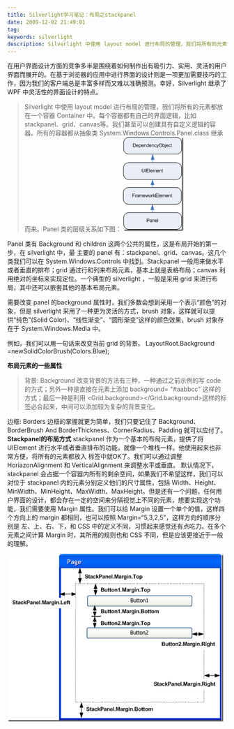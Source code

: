 ```yaml
---
title: Silverlight学习笔记：布局之stackpanel
date: 2009-12-02 21:49:01
tag: 
keywords: silverlight
description: Silverlight 中使用 layout model 进行布局的管理，我们将所有的元素都放在一个容器 Container 中。
---
```


在用户界面设计方面的竞争多半是围绕着如何制作出有吸引力、实用、灵活的用户界面而展开的。在基于浏览器的应用中进行界面的设计则是一项更加需要技巧的工作，因为我们的客户端总是丰富多样而又难以准确预测。幸好，Silverlight 继承了 WPF 中灵活性的界面设计的特点。
> Silverlight 中使用 layout model 进行布局的管理，我们将所有的元素都放在一个容器 Container 中。每个容器都有自己的界面逻辑，比如 stackpanel、grid、canvas等。我们甚至可以创建具有自定义逻辑的容器。所有的容器都从抽象类 System.Windows.Controls.Panel.class 继承而来。Panel 类的层级关系如下图：
![](./20091202-silverlight/image_thumb.png)

Panel 类有 Background 和 children 这两个公共的属性，这是布局开始的第一步，在 silverlight 中，最 主要的 panel 有：stackpanel、grid、canvas。这几个类我们可以在 System.Windows.Controls 中找到。Stackpanel 一般用来做水平或者垂直的排布；grid 通过行和列来布局元素，基本上就是表格布局；canvas 利用绝对的坐标来实现定位。一个典型的 silverlight ，一般是采用 grid 来进行布局，其中还可以嵌套其他的基本布局元素。

需要改变 panel 的background 属性时，我们多数会想到采用一个表示“颜色”的对象，但是 silverlight 采用了一种更为灵活的方式，brush 对象，这样就可以提供“纯色”(Solid Color)、“线性渐变”、“圆形渐变”这样的颜色效果，brush 对象存在于 System.Windows.Media 中。

例如，我们可以用一句话来改变当前 grid 的背景。
LayoutRoot.Background =newSolidColorBrush(Colors.Blue);


**布局元素的一些属性**
> 背景: Background
改变背景的方法有三种，一种通过之前示例的写 code 的方式；另外一种是直接在元素上添加 background= "#aabbcc" 这样的方式；最后一种是利用 <Grid.background></Grid.background>这样的标签必合起来，中间可以添加较为复杂的背景变化。

边框: Borders
边框的掌握就更为简单，我们只要记住了 Background、BorderBrush And BorderThickness、CornerRadius、Padding 就可以应付了。
**Stackpanel的布局方式**
stackpanel 作为一个基本的布局元素，提供了将 UIElement 进行水平或者垂直排布的功能，就像一个堆栈一样。他使用起来也非常方便，将所有的元素都放入 <Stackpanel></Stackpanel>标签中就OK了。我们可以通过调整 HoriazonAlignment 和 VerticalAlignment 来调整水平或垂直。 默认情况下，stackpanel 会占据一个容器内所有的剩余空间，如果我们不希望这样，我们可以对位于 stackpanel 内的元素分别定义他们的尺寸属性，包括 Width、Height、MinWidth、MinHeight、MaxWidth、MaxHeight。但是还有一个问题，任何用户界面的设计，都会存在一定的空间来分隔视觉上不同的元素，想要实现这个功能，我们需要使用 Margin 属性。我们可以给 Margin 设置一个单个的值，这样四个方向上的 margin 都相同，也可以按照 Margin=“5,3,2,5”，这样方向的顺序分别是 左、上、右、下，和 CSS 中的定义不同，习惯起来感觉还有点吃力。在多个元素之间计算 Margin 时，其所用的规则也和 CSS 不同，但是应该更接近于一般的理解。

![](./20091202-silverlight/image_thumb_1.png)












